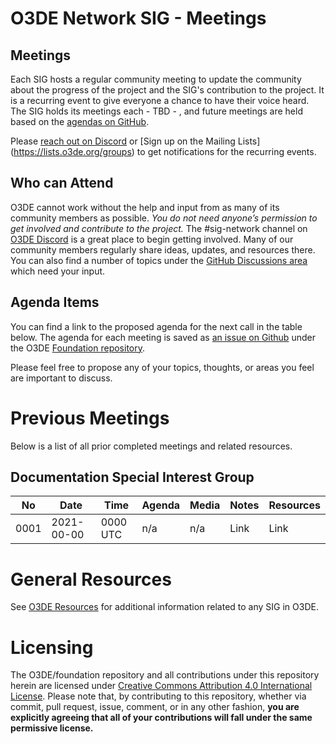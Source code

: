 # O3DE Network SIG - Meetings

## Meetings

Each SIG hosts a regular community meeting to update the community about the progress of the project and the SIG's contribution to the project. It is a recurring event to give everyone a chance to have their voice heard. The SIG holds its meetings each - TBD - , and future meetings are held based on the [agendas on GitHub](https://github.com/o3de/foundation/issues?q=is%3Aopen+label%3Asig%2Fnetwork+label%3Amtg-agenda+).

Please [reach out on Discord](https://discord.gg/p3padwr58u) or [Sign up on the Mailing Lists] (https://lists.o3de.org/groups) to get notifications for the recurring events.

## Who can Attend

O3DE cannot work without the help and input from as many of its community members as possible. *You do not need anyone’s permission to get involved and contribute to the project.* The #sig-network channel on [O3DE Discord](https://discord.gg/62nq7HP5mP) is a great place to begin getting involved. Many of our community members regularly share ideas, updates, and resources there. You can also find a number of topics under the [GitHub Discussions area](https://github.com/o3de/foundation/discussions) which need your input.

## Agenda Items

You can find a link to the proposed agenda for the next call in the table below. The agenda for each meeting is saved as [an issue on Github](https://github.com/o3de/foundation/issues?q=label%3Asig%2Fnetwork+label%3Amtg-agenda+) under the O3DE [Foundation repository](https://github.com/o3de/foundation).

Please feel free to propose any of your topics, thoughts, or areas you feel are important to discuss.

# Previous Meetings

Below is a list of all prior completed meetings and related resources.

## Documentation Special Interest Group

| No   | Date       | Time | Agenda  | Media | Notes | Resources |
| ---- | ---------- | ---- | ------- | ----- | ----- | ---- |
| 0001 | 2021-00-00 | 0000 UTC | n/a | n/a | Link | Link |

# General Resources

See [O3DE Resources](https://o3de.github.io/o3de/foundation) for additional information related to any SIG in O3DE.

# Licensing

The O3DE/foundation repository and all contributions under this repository herein are licensed under [Creative Commons Attribution 4.0 International License](http://creativecommons.org/licenses/by/4.0/). Please note that, by contributing to this repository, whether via commit, pull request, issue, comment, or in any other fashion, **you are explicitly agreeing that all of your contributions will fall under the same permissive license.**
